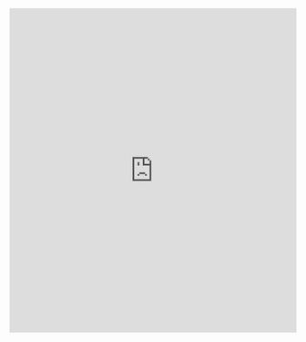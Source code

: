 <p><iframe allowfullscreen width="100%" height="569" class="google-slides-iframe" frameborder="0" scrolling="no" src="https://docs.google.com/presentation/d/e/2PACX-1vS-z-0LJb7tyXrJKdEDtuGg0-b8nOtZmrac9XmMnKVBt44bCJma59tZj5wEKt7_UKQ0WBcthSDz1oaf/embed?start=false&amp;loop=false&amp;delayms=3000"></iframe></p>